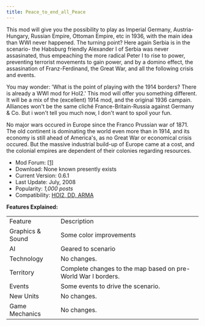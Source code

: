 ```yaml
---
title: Peace_to_end_all_Peace
---
```

This mod will give you the possibility to play as Imperial Germany,
Austria-Hungary, Russian Empire, Ottoman Empire, etc in 1936, with the
main idea than WWI never happened. The turning point? Here again Serbia
is in the scenario- the Habsburg friendly Alexander I of Serbia was
never assasinated, thus empeaching the more radical Peter I to rise to
power, preventing terrorist movements to gain power, and by a domino
effect, the assasination of Franz-Ferdinand, the Great War, and all the
following crisis and events.

You may wonder: 'What is the point of playing with the 1914 borders?
There is already a WWI mod for HoI2.' This mod will offer you something
different. It will be a mix of the (excellent) 1914 mod, and the
original 1936 campain. Alliances won't be the same cliché
France-Britain-Russia against Germany & Co. But i won't tell you much
now, I don't want to spoil your fun.

No major wars occured in Europe since the Franco Prussian war of 1871.
The old continent is dominating the world even more than in 1914, and
its economy is still ahead of America's, as no Great War or economical
crisis occured. But the massive industrial build-up of Europe came at a
cost, and the colonial empires are dependent of their colonies regarding
resources.

-   Mod Forum:
    [\[1\]](http://forum.paradoxplaza.com/forum/showthread.php?t=324972)
-   Download: None known presently exists
-   Current Version: 0.6.1
-   Last Update: July, 2008
-   Popularity: *1,000 posts*
-   Compatibility: [HOI2, DD,
    ARMA](/wiki/Abbreviations#H "Abbreviations")

**Features Explained:**

|                  |                                                               |
|------------------|---------------------------------------------------------------|
| Feature          | Description                                                   |
| Graphics & Sound | Some color improvements                                       |
| AI               | Geared to scenario                                            |
| Technology       | No changes.                                                   |
| Territory        | Complete changes to the map based on pre-World War I borders. |
| Events           | Some events to drive the scenario.                            |
| New Units        | No changes.                                                   |
| Game Mechanics   | No changes.                                                   |
